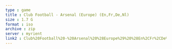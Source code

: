 ```yaml
---
type : game
title : Club Football - Arsenal (Europe) (En,Fr,De,Nl)
size : 1.7 G
format : iso
archive : zip
server : myrient
link2 : Club%20Football%20-%20Arsenal%20%28Europe%29%20%28En%2CFr%2CDe%2CNl%29
---
```

